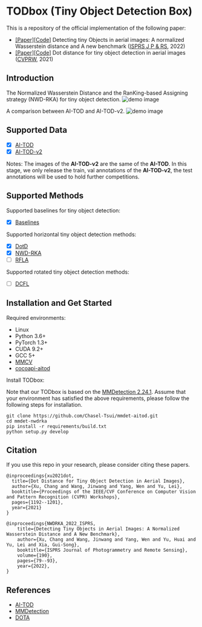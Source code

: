 # TODbox (Tiny Object Detection Box)
This is a repository of the official implementation of the following paper: 
* [[Paper]](https://www.sciencedirect.com/science/article/pii/S0924271622001599?dgcid=author)[[Code]](mmdet-nwdrka) Detecting tiny Objects in aerial images: A normalized Wasserstein distance and A new benchmark ([ISPRS J P & RS](https://www.sciencedirect.com/journal/isprs-journal-of-photogrammetry-and-remote-sensing), 2022)
* [[Paper]](https://openaccess.thecvf.com/content/CVPR2021W/EarthVision/html/Xu_Dot_Distance_for_Tiny_Object_Detection_in_Aerial_Images_CVPRW_2021_paper.html)[[Code]](mmdet-nwdrka) Dot distance for tiny object detection in aerial images ([CVPRW](http://www.classic.grss-ieee.org/earthvision2021/), 2021)



## Introduction
The Normalized Wasserstein Distance and the RanKing-based Assigning strategy (NWD-RKA) for tiny object detection. 
![demo image](figures/nwdrka.PNG)

A comparison between AI-TOD and AI-TOD-v2.
![demo image](figures/fps2.gif)

## Supported Data
- [x] [AI-TOD](https://github.com/jwwangchn/AI-TOD)
- [x] [AI-TOD-v2](https://drive.google.com/drive/folders/1Er14atDO1cBraBD4DSFODZV1x7NHO_PY?usp=sharing)

Notes: The images of the **AI-TOD-v2** are the same of the **AI-TOD**. In this stage, we only release the train, val annotations of the **AI-TOD-v2**, the test annotations will be used to hold further competitions.

## Supported Methods
Supported baselines for tiny object detection:
- [x] [Baselines](mmdet-nwdrka/configs_nwdrka/baseline)

Supported horizontal tiny object detection methods:
- [x] [DotD](mmdet-nwdrka/configs_nwdrka/nwd_rka) 
- [x] [NWD-RKA](mmdet-nwdrka/configs_nwdrka/nwd_rka)
- [ ] [RFLA](https://github.com/Chasel-Tsui/mmdet-rfla) 

Supported rotated tiny object detection methods:
- [ ] [DCFL](https://github.com/Chasel-Tsui/mmrotate-dcfl)


## Installation and Get Started

Required environments:
* Linux
* Python 3.6+
* PyTorch 1.3+
* CUDA 9.2+
* GCC 5+
* [MMCV](https://mmcv.readthedocs.io/en/latest/#installation)
* [cocoapi-aitod](https://github.com/jwwangchn/cocoapi-aitod)


Install TODbox:

Note that our TODbox is based on the [MMDetection 2.24.1](https://github.com/open-mmlab/mmdetection). Assume that your environment has satisfied the above requirements, please follow the following steps for installation.

```shell script
git clone https://github.com/Chasel-Tsui/mmdet-aitod.git
cd mmdet-nwdrka
pip install -r requirements/build.txt
python setup.py develop
```

## Citation

If you use this repo in your research, please consider citing these papers.

```
@inproceedings{xu2021dot,
  title={Dot Distance for Tiny Object Detection in Aerial Images},
  author={Xu, Chang and Wang, Jinwang and Yang, Wen and Yu, Lei},
  booktitle={Proceedings of the IEEE/CVF Conference on Computer Vision and Pattern Recognition (CVPR) Workshops},
  pages={1192--1201},
  year={2021}
}

@inproceedings{NWDRKA_2022_ISPRS,
    title={Detecting Tiny Objects in Aerial Images: A Normalized Wasserstein Distance and A New Benchmark},
    author={Xu, Chang and Wang, Jinwang and Yang, Wen and Yu, Huai and Yu, Lei and Xia, Gui-Song},
    booktitle={ISPRS Journal of Photogrammetry and Remote Sensing},
    volume={190},
    pages={79--93},
    year={2022},
}
```

## References
* [AI-TOD](https://github.com/jwwangchn/AI-TOD)
* [MMDetection](https://github.com/open-mmlab/mmdetection)
* [DOTA](https://captain-whu.github.io/DOTA/index.html)



